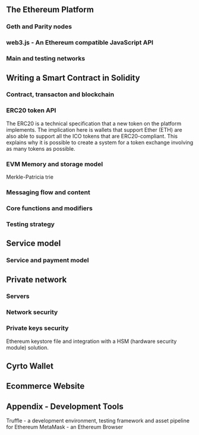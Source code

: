 
## The Ethereum Platform
### Geth and Parity nodes
### web3.js - An Ethereum compatible JavaScript API
### Main and testing networks

## Writing a Smart Contract in Solidity
### Contract, transacton and blockchain
### ERC20 token API
The ERC20 is a technical specification that a new token on the platform implements. The implication here is wallets that support Ether (ETH) are also able to support all the ICO tokens that are ERC20-compliant. This explains why it is possible to create a system for a token exchange involving as many tokens as possible.

### EVM Memory and storage model
Merkle-Patricia trie
### Messaging flow and content
### Core functions and modifiers
### Testing strategy

## Service model
### Service and payment model

## Private network
### Servers
### Network security
### Private keys security
Ethereum keystore file and integration with a HSM (hardware security module) solution.

## Cyrto Wallet

## Ecommerce Website

## Appendix - Development Tools
Truffle - a development environment, testing framework and asset pipeline for Ethereum
MetaMask - an Ethereum Browser

